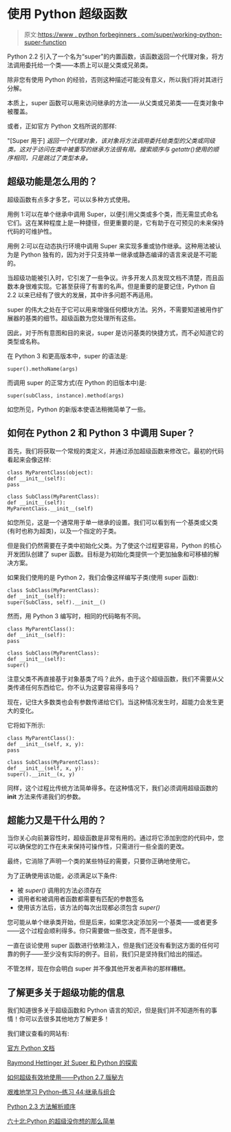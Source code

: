 # 使用 Python 超级函数

> 原文:[https://www . python forbeginners . com/super/working-python-super-function](https://www.pythonforbeginners.com/super/working-python-super-function)

Python 2.2 引入了一个名为“super”的内置函数，该函数返回一个代理对象，将方法调用委托给一个类——本质上可以是父类或兄弟类。

除非您有使用 Python 的经验，否则这种描述可能没有意义，所以我们将对其进行分解。

本质上，super 函数可以用来访问继承的方法——从父类或兄弟类——在类对象中被覆盖。

或者，正如官方 Python 文档所说的那样:

"[Super 用于] *返回一个代理对象，该对象将方法调用委托给类型的父类或同级类。这对于访问在类中被重写的继承方法很有用。搜索顺序与 getattr()使用的顺序相同，只是跳过了类型本身。*

## 超级功能是怎么用的？

超级函数有点多才多艺，可以以多种方式使用。

用例 1:可以在单个继承中调用 Super，以便引用父类或多个类，而无需显式命名它们。这在某种程度上是一种捷径，但更重要的是，它有助于在可预见的未来保持代码的可维护性。

用例 2:可以在动态执行环境中调用 Super 来实现多重或协作继承。这种用法被认为是 Python 独有的，因为对于只支持单一继承或静态编译的语言来说是不可能的。

当超级功能被引入时，它引发了一些争议。许多开发人员发现文档不清楚，而且函数本身很难实现。它甚至获得了有害的名声。但是重要的是要记住，Python 自 2.2 以来已经有了很大的发展，其中许多问题不再适用。

super 的伟大之处在于它可以用来增强任何模块方法。另外，不需要知道被用作扩展器的基类的细节。超级函数为您处理所有这些。

因此，对于所有意图和目的来说，super 是访问基类的快捷方式，而不必知道它的类型或名称。

在 Python 3 和更高版本中，super 的语法是:

```
super().methoName(args)
```

而调用 super 的正常方式(在 Python 的旧版本中)是:

```
super(subClass, instance).method(args)
```

如您所见，Python 的新版本使语法稍微简单了一些。

## 如何在 Python 2 和 Python 3 中调用 Super？

首先，我们将获取一个常规的类定义，并通过添加超级函数来修改它。最初的代码看起来会像这样:

```
class MyParentClass(object):
def __init__(self):
pass

class SubClass(MyParentClass):
def __init__(self):
MyParentClass.__init__(self) 
```

如您所见，这是一个通常用于单一继承的设置。我们可以看到有一个基类或父类(有时也称为超类)，以及一个指定的子类。

但是我们仍然需要在子类中初始化父类。为了使这个过程更容易，Python 的核心开发团队创建了 super 函数。目标是为初始化类提供一个更加抽象和可移植的解决方案。

如果我们使用的是 Python 2，我们会像这样编写子类(使用 super 函数):

```
class SubClass(MyParentClass):
def __init__(self):
super(SubClass, self).__init__() 
```

然而，用 Python 3 编写时，相同的代码略有不同。

```
class MyParentClass():
def __init__(self):
pass

class SubClass(MyParentClass):
def __init__(self):
super() 
```

注意父类不再直接基于对象基类了吗？此外，由于这个超级函数，我们不需要从父类传递任何东西给它。你不认为这要容易得多吗？

现在，记住大多数类也会有参数传递给它们。当这种情况发生时，超能力会发生更大的变化。

它将如下所示:

```
class MyParentClass():
def __init__(self, x, y):
pass

class SubClass(MyParentClass):
def __init__(self, x, y):
super().__init__(x, y) 
```

同样，这个过程比传统方法简单得多。在这种情况下，我们必须调用超级函数的 __init__ 方法来传递我们的参数。

## **超能力又是干什么用的？**

当你关心向前兼容性时，超级函数是非常有用的。通过将它添加到您的代码中，您可以确保您的工作在未来保持可操作性，只需进行一些全面的更改。

最终，它消除了声明一个类的某些特征的需要，只要你正确地使用它。

为了正确使用该功能，必须满足以下条件:

*   被 *super()* 调用的方法必须存在
*   调用者和被调用者函数都需要有匹配的参数签名
*   使用该方法后，该方法的每次出现都必须包含 *super()*

您可能从单个继承类开始，但是后来，如果您决定添加另一个基类——或者更多——这个过程会顺利得多。你只需要做一些改变，而不是很多。

一直在谈论使用 super 函数进行依赖注入，但是我们还没有看到这方面的任何可靠的例子——至少没有实际的例子。目前，我们只是坚持我们给出的描述。

不管怎样，现在你会明白 super 并不像其他开发者声称的那样糟糕。

## **了解更多关于超级功能的信息**

我们知道很多关于超级函数和 Python 语言的知识，但是我们并不知道所有的事情！你可以去很多其他地方了解更多！

我们建议查看的网站有:

[官方 Python 文档](https://docs.python.org/2/library/functions.html#super)

[Raymond Hettinger 对 Super 和 Python 的探索](https://rhettinger.wordpress.com/2011/05/26/super-considered-super/)

[如何超级有效地使用——Python 2.7 版秘方](https://code.activestate.com/recipes/577721-how-to-use-super-effectively-python-27-version/)

[艰难地学习 Python–练习 44:继承与组合](https://learnpythonthehardway.org/book/ex44.html)

[Python 2.3 方法解析顺序](https://www.python.org/download/releases/2.3/mro/)

[六十北:Python 的超级没你想的那么简单](http://sixty-north.com/blog/pythons-super-not-as-simple-as-you-thought)